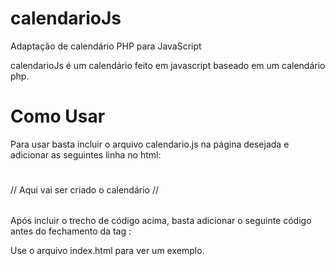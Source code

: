 # calendarioJs
Adaptação de calendário PHP para JavaScript

calendarioJs é um calendário feito em javascript baseado em um calendário php.

# Como Usar
Para usar basta incluir o arquivo calendario.js na página desejada e adicionar as seguintes linha no html:


<div><h1 id="mes"></h2></div>
<table id="tabela_calend">
  // Aqui vai ser criado o calendário //
</table>

Após incluir o trecho de código acima, basta adicionar o seguinte código antes do fechamento da tag <body>:

<script type="text/javascript">
  gerarCalendario()
</script>

Use o arquivo index.html para ver um exemplo.
